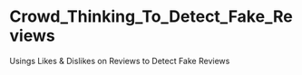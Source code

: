# Crowd_Thinking_To_Detect_Fake_Reviews
 Usings Likes & Dislikes on Reviews to Detect Fake Reviews 
